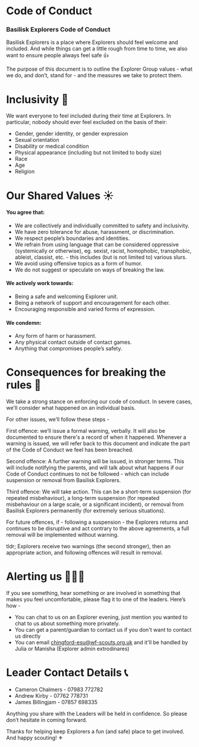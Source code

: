 # Code of Conduct
### Basilisk Explorers Code of Conduct


Basilisk Explorers is a place where Explorers should feel welcome and included. And while things can get a little rough from time to time, we also want to ensure people always feel safe 👍

The purpose of this document is to outline the Explorer Group values - what we do, and don’t, stand for - and the measures we take to protect them.

# Inclusivity 🙌
We want everyone to feel included during their time at Explorers. In particular, nobody should ever feel excluded on the basis of their:

* Gender, gender identity, or gender expression
* Sexual orientation
* Disability or medical condition
* Physical appearance (including but not limited to body size)
* Race
* Age
* Religion

# Our Shared Values ☀️

#### You agree that:

  * We are collectively and individually committed to safety and inclusivity.
  * We have zero tolerance for abuse, harassment, or discrimination.
  * We respect people’s boundaries and identities.
  * We refrain from using language that can be considered oppressive (systemically or otherwise), eg. sexist, racist, homophobic, transphobic, ableist, classist, etc. - this includes (but is not limited to) various slurs.
  * We avoid using offensive topics as a form of humor.
  * We do not suggest or speculate on ways of breaking the law.

#### We actively work towards:

  * Being a safe and welcoming Explorer unit.
  * Being a network of support and encouragement for each other.
  * Encouraging responsible and varied forms of expression.

#### We condemn:

  * Any form of harm or harassment.
  * Any physical contact outside of contact games.
  * Anything that compromises people’s safety.


# Consequences for breaking the rules 🚨

We take a strong stance on enforcing our code of conduct. In severe cases, we'll consider what happened on an individual basis.

For other issues, we’ll follow these steps -

First offence: we’ll issue a formal warning, verbally. It will also be documented to ensure there's a record of when it happened. Whenever a warning is issued, we will refer back to this document and indicate the part of the Code of Conduct we feel has been breached.

Second offence: A further warning will be issued, in stronger terms. This will include notifying the parents, and will talk about what happens if our Code of Conduct continues to not be followed - which can include suspension or removal from Basilisk Explorers.

Third offence: We will take action. This can be a short-term suspension (for repeated misbehaviour), a long-term suspension (for repeated misbehaviour on a large scale, or a significant incident), or removal from Basilisk Explorers permanently (for extremely serious situations).

For future offences, if - following a suspension - the Explorers returns and continues to be disruptive and act contrary to the above agreements, a full removal will be implemented without warning.

tldr; Explorers receive two warnings (the second stronger), then an appropriate action, and following offences will result in removal.

# Alerting us 🙋🙋‍♂️

If you see something, hear something or are involved in something that makes you feel uncomfortable, please flag it to one of the leaders. Here’s how -

- You can chat to us on an Explorer evening, just mention you wanted to chat to us about something more privately. 
- You can get a parent/guardian to contact us if you don't want to contact us directly
- You can email chingford-esu@wf-scouts.org.uk and it'll be handled by Julia or Manisha (Explorer admin extrodinares)

# Leader Contact Details 📞
- Cameron Chalmers - 07983 772782
- Andrew Kirby -  07762 778731‬
- James Billingjam - 07857 698335‬

Anything you share with the Leaders will be held in confidence. So please don’t hesitate in coming forward.

Thanks for helping keep Explorers a fun (and safe) place to get involved. And happy scouting! ⚜️
